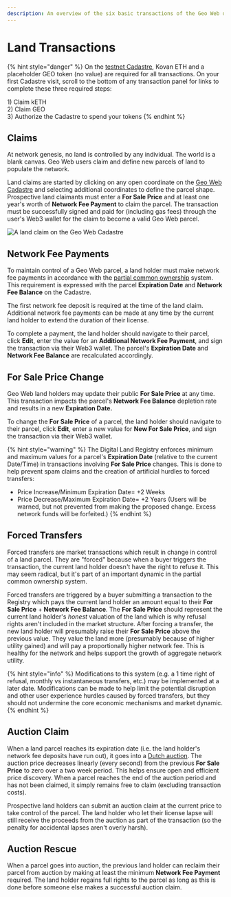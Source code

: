 ```yaml
---
description: An overview of the six basic transactions of the Geo Web digital land market.
---
```


# Land Transactions

{% hint style="danger" %}
On the [testnet Cadastre](https://geoweb.eth.link/), Kovan ETH and a placeholder GEO token \(no value\) are required for all transactions. On your first Cadastre visit, scroll to the bottom of any transaction panel for links to complete these three required steps:

1\) Claim kETH  
2\) Claim GEO  
3\) Authorize the Cadastre to spend your tokens
{% endhint %}

## Claims

At network genesis, no land is controlled by any individual. The world is a blank canvas. Geo Web users claim and define new parcels of land to populate the network.

Land claims are started by clicking on any open coordinate on the [Geo Web Cadastre](cadastre.md) and selecting additional coordinates to define the parcel shape. Prospective land claimants must enter a **For Sale Price** and at least one year's worth of **Network Fee Payment** to claim the parcel. The transaction must be successfully signed and paid for \(including gas fees\) through the user's Web3 wallet for the claim to become a valid Geo Web parcel.

![A land claim on the Geo Web Cadastre](../.gitbook/assets/land-claim.gif)

## Network Fee Payments

To maintain control of a Geo Web parcel, a land holder must make network fee payments in accordance with the [partial common ownership](partial-common-ownership.md) system. This requirement is expressed with the parcel **Expiration Date** and **Network Fee Balance** on the Cadastre.

The first network fee deposit is required at the time of the land claim. Additional network fee payments can be made at any time by the current land holder to extend the duration of their license.

To complete a payment, the land holder should navigate to their parcel, click **Edit**, enter the value for an **Additional Network Fee Payment**, and sign the transaction via their Web3 wallet. The parcel's **Expiration Date** and **Network Fee Balance** are recalculated accordingly.

## For Sale Price Change

Geo Web land holders may update their public **For Sale Price** at any time. This transaction impacts the parcel's **Network Fee Balance** depletion rate and results in a new **Expiration Date.**

To change the **For Sale Price** of a parcel, the land holder should navigate to their parcel, click **Edit**, enter a new value for **New For Sale Price**, and sign the transaction via their Web3 wallet.

{% hint style="warning" %}
The Digital Land Registry enforces minimum and maximum values for a parcel's **Expiration Date** \(relative to the current Date/Time\) in transactions involving **For Sale Price** changes. This is done to help prevent spam claims and the creation of artificial hurdles to forced transfers:

* Price Increase/Minimum Expiration Date= +2 Weeks
* Price Decrease/Maximum Expiration Date= +2 Years \(Users will be warned, but not prevented from making the proposed change. Excess network funds will be forfeited.\)
{% endhint %}

## Forced Transfers

Forced transfers are market transactions which result in change in control of a land parcel. They are "forced" because when a buyer triggers the transaction, the current land holder doesn't have the right to refuse it. This may seem radical, but it's part of an important dynamic in the partial common ownership system.

Forced transfers are triggered by a buyer submitting a transaction to the Registry which pays the current land holder an amount equal to their **For Sale Price** + **Network Fee Balance**. The **For Sale Price** should represent the current land holder's _honest_ valuation of the land which is why refusal rights aren't included in the market structure. After forcing a transfer, the new land holder will presumably raise their **For Sale Price** above the previous value. They value the land more \(presumably because of higher utility gained\) and will pay a proportionally higher network fee. This is healthy for the network and helps support the growth of aggregate network utility.

{% hint style="info" %}
Modifications to this system \(e.g. a 1 time right of refusal, monthly vs instantaneous transfers, etc.\) may be implemented at a later date. Modifications can be made to help limit the potential disruption and other user experience hurdles caused by forced transfers, but they should not undermine the core economic mechanisms and market dynamic.
{% endhint %}

## Auction Claim

When a land parcel reaches its expiration date \(i.e. the land holder's network fee deposits have run out\), it goes into a [Dutch auction](https://en.wikipedia.org/wiki/Dutch_auction). The auction price decreases linearly \(every second\) from the previous **For Sale Price** to zero over a two week period. This helps ensure open and efficient price discovery. When a parcel reaches the end of the auction period and has not been claimed, it simply remains free to claim \(excluding transaction costs\).

Prospective land holders can submit an auction claim at the current price to take control of the parcel. The land holder who let their license lapse will still receive the proceeds from the auction as part of the transaction \(so the penalty for accidental lapses aren't overly harsh\).

## Auction Rescue

When a parcel goes into auction, the previous land holder can reclaim their parcel from auction by making at least the minimum **Network Fee Payment** required. The land holder regains full rights to the parcel as long as this is done before someone else makes a successful auction claim.

